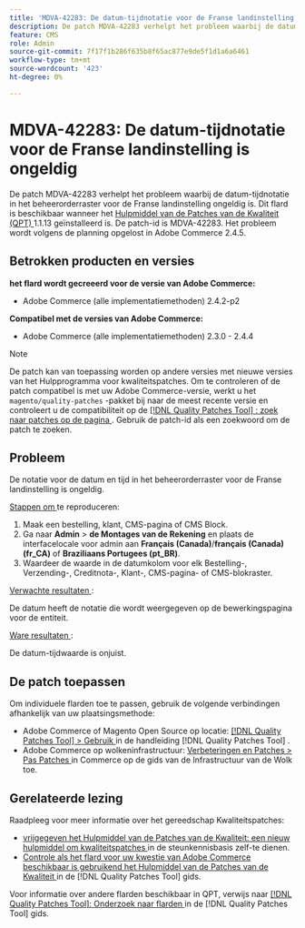 ```yaml
---
title: 'MDVA-42283: De datum-tijdnotatie voor de Franse landinstelling is ongeldig'
description: De patch MDVA-42283 verhelpt het probleem waarbij de datum-tijdnotatie in het beheerorderraster voor de Franse landinstelling ongeldig is. Deze patch is beschikbaar wanneer [Quality Patches Tool (QPT)] (https://experienceleague.adobe.com/en/docs/commerce-knowledge-base/kb/announcements/commerce-announcements/magento-quality-patches-released-new-tool-to-self-serve-quality-patches) 1.1.13 is geïnstalleerd. De patch-id is MDVA-42283. Het probleem wordt volgens de planning opgelost in Adobe Commerce 2.4.5.
feature: CMS
role: Admin
source-git-commit: 7f17f1b286f635b8f65ac877e9de5f1d1a6a6461
workflow-type: tm+mt
source-wordcount: '423'
ht-degree: 0%

---
```


# MDVA-42283: De datum-tijdnotatie voor de Franse landinstelling is ongeldig

De patch MDVA-42283 verhelpt het probleem waarbij de datum-tijdnotatie in het beheerorderraster voor de Franse landinstelling ongeldig is. Dit flard is beschikbaar wanneer het [ Hulpmiddel van de Patches van de Kwaliteit (QPT) ](https://experienceleague.adobe.com/en/docs/commerce-knowledge-base/kb/announcements/commerce-announcements/magento-quality-patches-released-new-tool-to-self-serve-quality-patches) 1.1.13 geïnstalleerd is. De patch-id is MDVA-42283. Het probleem wordt volgens de planning opgelost in Adobe Commerce 2.4.5.

## Betrokken producten en versies

**het flard wordt gecreeerd voor de versie van Adobe Commerce:**

* Adobe Commerce (alle implementatiemethoden) 2.4.2-p2

**Compatibel met de versies van Adobe Commerce:**

* Adobe Commerce (alle implementatiemethoden) 2.3.0 - 2.4.4

>[!NOTE]
>
>De patch kan van toepassing worden op andere versies met nieuwe versies van het Hulpprogramma voor kwaliteitspatches. Om te controleren of de patch compatibel is met uw Adobe Commerce-versie, werkt u het `magento/quality-patches` -pakket bij naar de meest recente versie en controleert u de compatibiliteit op de [[!DNL Quality Patches Tool] : zoek naar patches op de pagina ](https://experienceleague.adobe.com/en/docs/commerce-knowledge-base/kb/announcements/commerce-announcements/magento-quality-patches-released-new-tool-to-self-serve-quality-patches) . Gebruik de patch-id als een zoekwoord om de patch te zoeken.

## Probleem

De notatie voor de datum en tijd in het beheerorderraster voor de Franse landinstelling is ongeldig.

<u> Stappen om </u> te reproduceren:

1. Maak een bestelling, klant, CMS-pagina of CMS Block.
1. Ga naar **Admin** > **de Montages van de Rekening** en plaats de interfacelocale voor admin aan **Français (Canada)**/**français (Canada) (fr_CA)** of **Braziliaans Portugees (pt_BR)**.
1. Waardeer de waarde in de datumkolom voor elk Bestelling-, Verzending-, Creditnota-, Klant-, CMS-pagina- of CMS-blokraster.

<u> Verwachte resultaten </u>:

De datum heeft de notatie die wordt weergegeven op de bewerkingspagina voor de entiteit.

<u> Ware resultaten </u>:

De datum-tijdwaarde is onjuist.

## De patch toepassen

Om individuele flarden toe te passen, gebruik de volgende verbindingen afhankelijk van uw plaatsingsmethode:

* Adobe Commerce of Magento Open Source op locatie: [[!DNL Quality Patches Tool]  > Gebruik ](/help/tools/quality-patches-tool/usage.md) in de handleiding [!DNL Quality Patches Tool] .
* Adobe Commerce op wolkeninfrastructuur: [ Verbeteringen en Patches > Pas Patches ](https://experienceleague.adobe.com/docs/commerce-cloud-service/user-guide/develop/upgrade/apply-patches.html) in Commerce op de gids van de Infrastructuur van de Wolk toe.

## Gerelateerde lezing

Raadpleeg voor meer informatie over het gereedschap Kwaliteitspatches:

* [ vrijgegeven het Hulpmiddel van de Patches van de Kwaliteit: een nieuw hulpmiddel om kwaliteitspatches ](https://experienceleague.adobe.com/en/docs/commerce-knowledge-base/kb/announcements/commerce-announcements/magento-quality-patches-released-new-tool-to-self-serve-quality-patches) in de steunkennisbasis zelf-te dienen.
* [ Controle als het flard voor uw kwestie van Adobe Commerce beschikbaar is gebruikend het Hulpmiddel van de Patches van de Kwaliteit ](/help/tools/quality-patches-tool/patches-available-in-qpt/check-patch-for-magento-issue-with-magento-quality-patches.md) in de [!DNL Quality Patches Tool] gids.

Voor informatie over andere flarden beschikbaar in QPT, verwijs naar [[!DNL Quality Patches Tool]: Onderzoek naar flarden ](https://experienceleague.adobe.com/tools/commerce-quality-patches/index.html) in de [!DNL Quality Patches Tool] gids.
